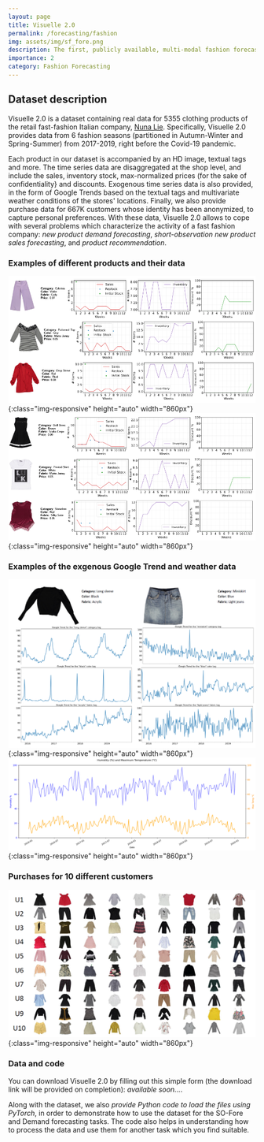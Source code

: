 ```yaml
---
layout: page
title: Visuelle 2.0
permalink: /forecasting/fashion
img: assets/img/sf_fore.png
description: The first, publicly available, multi-modal fashion forecasting dataset based on real-world data. 
importance: 2
category: Fashion Forecasting
---
```


## Dataset description
Visuelle 2.0 is a dataset containing real data for 5355 clothing products of  the retail fast-fashion Italian company, [Nuna Lie](https://www.nunalie.it/en/). Specifically, Visuelle 2.0 provides data from 6 fashion seasons (partitioned in Autumn-Winter and Spring-Summer) from 2017-2019, right before the Covid-19 pandemic. 

Each product in our dataset is accompanied by an HD image, textual tags and more. The time series data are disaggregated at the shop level, and include the sales, inventory stock, max-normalized prices (for the sake of confidentiality} and discounts. Exogenous time series data is also provided, in the form of Google Trends based on the textual tags and multivariate weather conditions of the stores' locations. Finally, we also provide purchase data for 667K customers whose identity has been anonymized, to capture personal preferences. With these data, Visuelle 2.0 allows to cope with several problems which characterize the activity of a fast fashion company: *new product demand forecasting*, *short-observation new product sales forecasting*, and *product recommendation*.

### Examples of different products and their data
![Examples of different products and their data](/assets/img/vis2/ex2.png "Examples of different products and their data"){:class="img-responsive" height="auto" width="860px"}
![](/assets/img/vis2/ex1.png){:class="img-responsive" height="auto" width="860px"}

### Examples of the exgenous Google Trend and weather data
![Example of the exogenous Google Trend data](/assets/img/vis2/gtrends.png "Example of the exogenous Google Trend data"){:class="img-responsive" height="auto" width="860px"}
![Extract of the exogenous weather data](/assets/img/vis2/weather.png "Extract of the exogenous weather data"){:class="img-responsive" height="auto" width="860px"}

### Purchases for 10 different customers
![Purchases for 10 different customers](/assets/img/vis2/customer_purchases.png "Purchases for 10 different customers"){:class="img-responsive" height="auto" width="860px"}


### Data and code
You can download Visuelle 2.0 by filling out this simple form (the download link will be provided on completion): *available soon...*. 

Along with the dataset, we also *provide Python code to load the files using PyTorch*, in order to demonstrate how to use the dataset for the SO-Fore and Demand forecasting tasks. The code also helps in understanding how to process the data and use them for another task which you find suitable.



